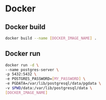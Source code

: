 # Docker

## Docker build
```bash
docker build --name [DOCKER_IMAGE_NAME] .
```

## Docker run
```bash
docker run -d \
--name postgres-server \
-p 5432:5432 \
-e POSTGRES_PASSWORD=[MY_PASSWORD] \
-e PGDATA=/var/lib/postgresql/data/pgdata \
-v $PWD/data:/var/lib/postgresql/data \
[DOCKER_IMAGE_NAME]
```